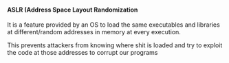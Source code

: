 
#### ASLR (Address Space Layout Randomization

It is a feature provided by an OS to load the same executables and libraries at different/random addresses in memory at every execution.

This prevents attackers from knowing where shit is loaded and try to exploit the code at those addresses to corrupt our programs